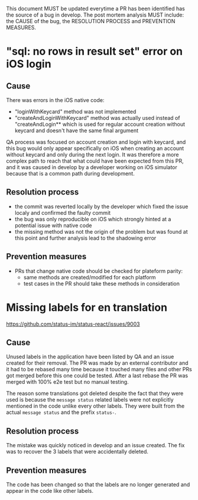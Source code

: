 This document MUST be updated everytime a PR has been identified has the source of a bug in develop. The post mortem analysis MUST include: the CAUSE of the bug, the RESOLUTION PROCESS and PREVENTION MEASURES.


# "sql: no rows in result set" error on iOS login

## Cause

There was errors in the iOS native code:
- "loginWithKeycard" method was not implemented
- "createAndLoginWithKeycard" method was actually used instead of "createAndLogin** which is used for regular account creation without keycard and doesn't have the same final argument

QA process was focused on account creation and login with keycard, and this bug would only appear specifically on iOS when creating an account without keycard and only during the next login. It was therefore a more complex path to reach that what could have been expected from this PR, and it was caused in develop by a developer working on iOS simulator because that is a common path during development.

## Resolution process

- the commit was reverted locally by the developer which fixed the issue localy and confirmed the faulty commit
- the bug was only reproducible on iOS which strongly hinted at a potential issue with native code
- the missing method was not the origin of the problem but was found at this point and further analysis lead to the shadowing error

## Prevention measures

- PRs that change native code should be checked for plateform parity:
  - same methods are created/modified for each platform
  - test cases in the PR should take these methods in consideration

# Missing labels for en translation

https://github.com/status-im/status-react/issues/9003

## Cause

Unused labels in the application have been listed by QA and an issue created for their removal. The PR was made by an external contributor and it had to be rebased many time because it touched many files and other PRs got merged before this one could be tested. After a last rebase the PR was merged with 100% e2e test but no manual testing.

The reason some translations got deleted despite the fact that they were used is because the `message status` related labels were not explicitly mentioned in the code unlike every other labels. They were built from the actual `message status` and the prefix `status-`.

## Resolution process

The mistake was quickly noticed in develop and an issue created. The fix was to recover the 3 labels that were accidentally deleted. 

## Prevention measures

The code has been changed so that the labels are no longer generated and appear in the code like other labels.
